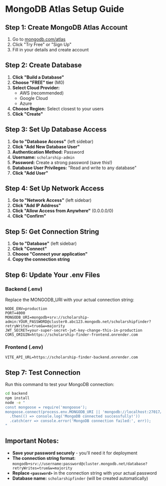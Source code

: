 # MongoDB Atlas Setup Guide

## Step 1: Create MongoDB Atlas Account

1. Go to [mongodb.com/atlas](https://mongodb.com/atlas)
2. Click "Try Free" or "Sign Up"
3. Fill in your details and create account

## Step 2: Create Database

1. **Click "Build a Database"**
2. **Choose "FREE" tier** (M0)
3. **Select Cloud Provider:**
   - AWS (recommended)
   - Google Cloud
   - Azure
4. **Choose Region:** Select closest to your users
5. **Click "Create"**

## Step 3: Set Up Database Access

1. **Go to "Database Access"** (left sidebar)
2. **Click "Add New Database User"**
3. **Authentication Method:** Password
4. **Username:** `scholarship-admin`
5. **Password:** Create a strong password (save this!)
6. **Database User Privileges:** "Read and write to any database"
7. **Click "Add User"**

## Step 4: Set Up Network Access

1. **Go to "Network Access"** (left sidebar)
2. **Click "Add IP Address"**
3. **Click "Allow Access from Anywhere"** (0.0.0.0/0)
4. **Click "Confirm"**

## Step 5: Get Connection String

1. **Go to "Database"** (left sidebar)
2. **Click "Connect"**
3. **Choose "Connect your application"**
4. **Copy the connection string**

## Step 6: Update Your .env Files

### Backend (.env)
Replace the MONGODB_URI with your actual connection string:

```env
NODE_ENV=production
PORT=4000
MONGODB_URI=mongodb+srv://scholarship-admin:YOUR_PASSWORD@cluster0.abc123.mongodb.net/scholarshipfinder?retryWrites=true&w=majority
JWT_SECRET=your-super-secret-jwt-key-change-this-in-production
CORS_ORIGIN=https://scholarship-finder-frontend.onrender.com
```

### Frontend (.env)
```env
VITE_API_URL=https://scholarship-finder-backend.onrender.com
```

## Step 7: Test Connection

Run this command to test your MongoDB connection:
```bash
cd backend
npm install
node -e "
const mongoose = require('mongoose');
mongoose.connect(process.env.MONGODB_URI || 'mongodb://localhost:27017/scholarshipfinder')
  .then(() => console.log('MongoDB connected successfully!'))
  .catch(err => console.error('MongoDB connection failed:', err));
"
```

## Important Notes:

- **Save your password securely** - you'll need it for deployment
- **The connection string format:** `mongodb+srv://username:password@cluster.mongodb.net/database?retryWrites=true&w=majority`
- **Replace `<password>`** in the connection string with your actual password
- **Database name:** `scholarshipfinder` (will be created automatically) 